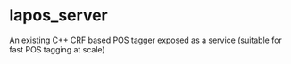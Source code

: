 # lapos_server
An existing C++ CRF based POS tagger exposed as a service (suitable for fast POS tagging at scale)
